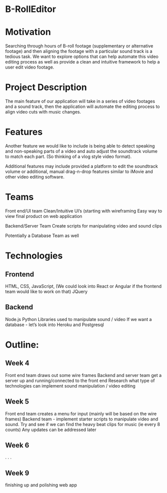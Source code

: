 # B-RollEditor

# Motivation
Searching through hours of B-roll footage (supplementary or alternative footage) and then aligning the footage with a particular sound track is a tedious task. We want to explore options that can help automate this video editing process as well as provide a clean and intuitive framework to help a user edit video footage. 

# Project Description
The main feature of our application will take in a series of video footages and a sound track, then the application will automate the editing process to align video cuts with music changes. 

# Features
Another feature we would like to include is being able to detect speaking and non-speaking parts of a video and auto adjust the soundtrack volume to match each part. (So thinking of a vlog style video format). 

Additional features may include provided a platform to edit the soundtrack volume or additional, manual drag-n-drop features similar to iMovie and other video editing software. 

# Teams
Front end/UI team
Clean/Intuitive UI’s (starting with wireframing
Easy way to view final product on web application

Backend/Server Team
Create scripts for manipulating video and sound clips

Potentially a Database Team as well

# Technologies 
## Frontend
HTML, CSS, JavaScript, (We could look into React or Angular if the frontend team would like to work on that) 
JQuery

## Backend
Node.js 
Python 
Libraries used to manipulate sound / video 
If we want a database - let’s look into Heroku and Postgresql 

# Outline:
## Week 4
Front end team draws out some wire frames 
Backend and server team get a server up and running/connected to the front end
Research what type of technologies can implement sound manipulation / video editing

## Week 5
Front end team creates a menu for input (mainly will be based on the wire frames)
Backend team - implement starter scripts to manipulate video and sound. Try and see if we can find the heavy beat clips for music (ie every 8 counts) 
Any updates can be addressed later

## Week 6

.
.
.


## Week 9  
finishing up and polishing web app
